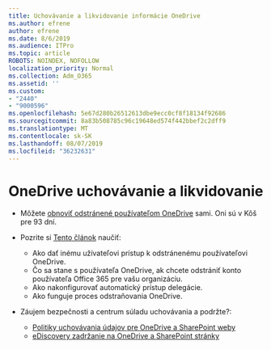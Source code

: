 ```yaml
---
title: Uchovávanie a likvidovanie informácie OneDrive
ms.author: efrene
author: efrene
ms.date: 8/6/2019
ms.audience: ITPro
ms.topic: article
ROBOTS: NOINDEX, NOFOLLOW
localization_priority: Normal
ms.collection: Adm_O365
ms.assetid: ''
ms.custom:
- "2440"
- "9000596"
ms.openlocfilehash: 5e67d280b26512613dbe9ecc0cf8f18134f92686
ms.sourcegitcommit: 8a83b508785c96c19648ed574f442bbef2c2dff9
ms.translationtype: MT
ms.contentlocale: sk-SK
ms.lasthandoff: 08/07/2019
ms.locfileid: "36232631"
---
```

# <a name="onedrive-retention-and-deletion"></a>OneDrive uchovávanie a likvidovanie

- Môžete [obnoviť odstránené používateľom OneDrive](https://docs.microsoft.com/onedrive/restore-deleted-onedrive) sami. Oni sú v Kôš pre 93 dní. 

- Pozrite si [Tento článok](https://docs.microsoft.com/onedrive/restore-deleted-onedrive) naučiť:
    - Ako dať inému užívateľovi prístup k odstránenému používateľovi OneDrive.
    - Čo sa stane s používateľa OneDrive, ak chcete odstrániť konto používateľa Office 365 pre vašu organizáciu.
    - Ako nakonfigurovať automatický prístup delegácie.
    - Ako funguje proces odstraňovania OneDrive.

- Záujem bezpečnosti a centrum súladu uchovávania a podržte?:
    - [Politiky uchovávania údajov pre OneDrive a SharePoint weby](https://docs.microsoft.com/office365/securitycompliance/retention-policies?redirectSourcePath=%252farticle%252f5e377752-700d-4870-9b6d-12bfc12d2423#content-in-onedrive-accounts-and-sharepoint-sites)
    - [eDiscovery zadržanie na OneDrive a SharePoint stránky](https://docs.microsoft.com/office365/securitycompliance/ediscovery-cases#step-4-place-content-locations-on-hold)




